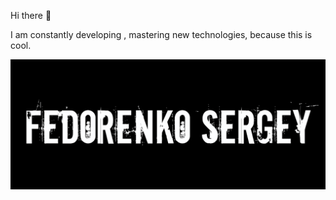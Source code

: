 Hi there 👋

I am constantly developing , mastering new technologies, because this is cool.

![Иллюстрация к проекту](https://github.com/Sergey-Fedorenko/sergey-fedorenko/blob/main/assets/%D0%91%D0%B5%D0%B7%20%D0%B8%D0%BC%D0%B5%D0%BD%D0%B8-1.jpg)
